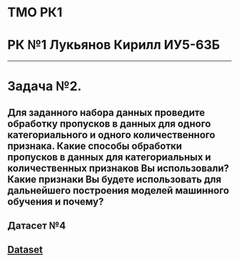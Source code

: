# TMO РК1

# РК №1 Лукьянов Кирилл ИУ5-63Б

---


# Задача №2.
## Для заданного набора данных проведите обработку пропусков в данных для одного категориального и одного количественного признака. Какие способы обработки пропусков в данных для категориальных и количественных признаков Вы использовали? Какие признаки Вы будете использовать для дальнейшего построения моделей машинного обучения и почему?

## Датасет №4
## [Dataset](https://www.kaggle.com/datasets/johnsmith88/heart-disease-dataset)